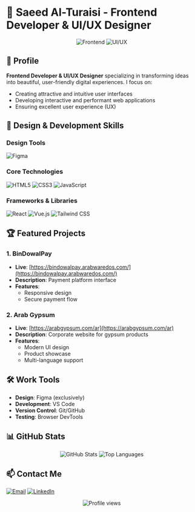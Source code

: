 # 🎨 Saeed Al-Turaisi - Frontend Developer & UI/UX Designer

<div align="center">
  <img src="https://img.shields.io/badge/Frontend_Developer-Expert-9cf" alt="Frontend">
  <img src="https://img.shields.io/badge/UI/UX_Designer-Creative-orange" alt="UI/UX">
</div>

## 🌟 Profile
**Frontend Developer & UI/UX Designer** specializing in transforming ideas into beautiful, user-friendly digital experiences. I focus on:
- Creating attractive and intuitive user interfaces
- Developing interactive and performant web applications
- Ensuring excellent user experience (UX)

## 🎨 Design & Development Skills

### Design Tools
![Figma](https://img.shields.io/badge/Figma-F24E1E?style=for-the-badge&logo=figma&logoColor=white)

### Core Technologies
![HTML5](https://img.shields.io/badge/HTML5-E34F26?style=for-the-badge&logo=html5&logoColor=white)
![CSS3](https://img.shields.io/badge/CSS3-1572B6?style=for-the-badge&logo=css3&logoColor=white)
![JavaScript](https://img.shields.io/badge/JavaScript-F7DF1E?style=for-the-badge&logo=javascript&logoColor=black)

### Frameworks & Libraries
![React](https://img.shields.io/badge/React-61DAFB?style=for-the-badge&logo=react&logoColor=white)
![Vue.js](https://img.shields.io/badge/Vue.js-4FC08D?style=for-the-badge&logo=vue.js&logoColor=white)
![Tailwind CSS](https://img.shields.io/badge/Tailwind_CSS-38B2AC?style=for-the-badge&logo=tailwind-css&logoColor=white)

## 🏆 Featured Projects

### 1. BinDowalPay
- **Live**: [https://bindowalpay.arabwaredos.com/](https://bindowalpay.arabwaredos.com/)
- **Description**: Payment platform interface
- **Features**:
  - Responsive design
  - Secure payment flow
   

### 2. Arab Gypsum
- **Live**: [https://arabgypsum.com/ar](https://arabgypsum.com/ar)
- **Description**: Corporate website for gypsum products
- **Features**:
  - Modern UI design
  - Product showcase
  - Multi-language support

## 🛠 Work Tools
- **Design**: Figma (exclusively)
- **Development**: VS Code
- **Version Control**: Git/GitHub
- **Testing**: Browser DevTools

## 📊 GitHub Stats
<div align="center">
  <img src="https://github-readme-stats.vercel.app/api?username=yourusername&show_icons=true&theme=vue&hide=contribs" alt="GitHub Stats">
  <img src="https://github-readme-stats.vercel.app/api/top-langs/?username=yourusername&layout=compact&theme=vue" alt="Top Languages">
</div>

## 📫 Contact Me
[![Email](https://img.shields.io/badge/Email-D14836?style=for-the-badge&logo=gmail&logoColor=white)](mailto:your.email@example.com)
[![LinkedIn](https://img.shields.io/badge/LinkedIn-0077B5?style=for-the-badge&logo=linkedin&logoColor=white)](https://linkedin.com/in/yourprofile)

<div align="center">
  <img src="https://komarev.com/ghpvc/?username=yourusername&label=Profile%20views&color=0e75b6&style=flat" alt="Profile views">
</div>
